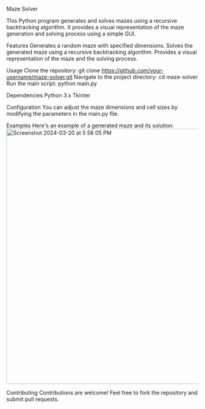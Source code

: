 Maze Solver

This Python program generates and solves mazes using a recursive backtracking algorithm. It provides a visual representation of the maze generation and solving process using a simple GUI.

Features
  Generates a random maze with specified dimensions.
  Solves the generated maze using a recursive backtracking algorithm.
  Provides a visual representation of the maze and the solving process.
  
Usage
  Clone the repository: git clone https://github.com/your-username/maze-solver.git
  Navigate to the project directory: cd maze-solver
  Run the main script: python main.py
  
Dependencies
  Python 3.x
  Tkinter
  
Configuration
  You can adjust the maze dimensions and cell sizes by modifying the parameters in the main.py file.

Examples
  Here's an example of a generated maze and its solution:
<img width="667" alt="Screenshot 2024-03-20 at 5 58 05 PM" src="https://github.com/atranv/maze-solver/assets/38709988/36c1e051-19d0-489c-821e-56ed425e5a00">



Contributing
  Contributions are welcome! Feel free to fork the repository and submit pull requests.
